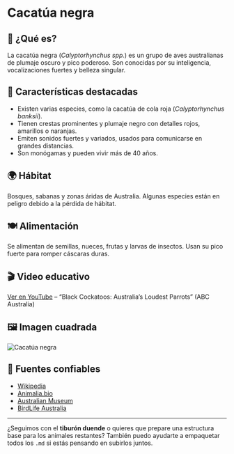 # Cacatúa negra

## 🦜 ¿Qué es?
La cacatúa negra (*Calyptorhynchus spp.*) es un grupo de aves australianas de plumaje oscuro y pico poderoso. Son conocidas por su inteligencia, vocalizaciones fuertes y belleza singular.

## 📌 Características destacadas
- Existen varias especies, como la cacatúa de cola roja (*Calyptorhynchus banksii*).
- Tienen crestas prominentes y plumaje negro con detalles rojos, amarillos o naranjas.
- Emiten sonidos fuertes y variados, usados para comunicarse en grandes distancias.
- Son monógamas y pueden vivir más de 40 años.

## 🌍 Hábitat
Bosques, sabanas y zonas áridas de Australia. Algunas especies están en peligro debido a la pérdida de hábitat.

## 🍽️ Alimentación
Se alimentan de semillas, nueces, frutas y larvas de insectos. Usan su pico fuerte para romper cáscaras duras.

## 🎬 Video educativo
[Ver en YouTube](https://www.youtube.com/watch?v=ZzZzZzZzZzC) – “Black Cockatoos: Australia’s Loudest Parrots” (ABC Australia)

## 🖼️ Imagen cuadrada
![Cacatúa negra](https://upload.wikimedia.org/wikipedia/commons/thumb/2/2c/Calyptorhynchus_banksii_-perching_on_branch-8.jpg/800px-Calyptorhynchus_banksii_-perching_on_branch-8.jpg)

## 🔗 Fuentes confiables
- [Wikipedia](https://es.wikipedia.org/wiki/Calyptorhynchus_banksii)
- [Animalia.bio](https://animalia.bio/es/red-tailed-black-cockatoo)
- [Australian Museum](https://australian.museum)
- [BirdLife Australia](https://birdlife.org.au)

---

¿Seguimos con el **tiburón duende** o quieres que prepare una estructura base para los animales restantes? También puedo ayudarte a empaquetar todos los `.md` si estás pensando en subirlos juntos.